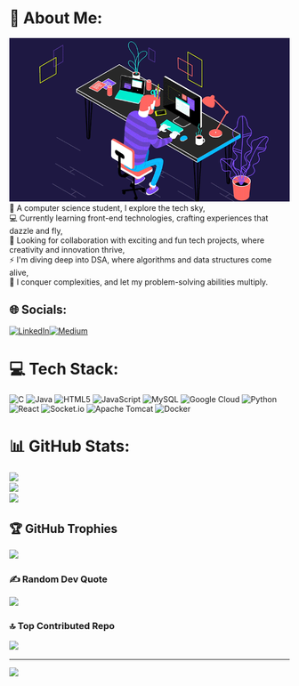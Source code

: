 # 💫 About Me:
<div style="overflow: hidden;">
  <img src="https://github.com/Akartikgupta/Akartikgupta/blob/main/background.gif" />
  🔭 A computer science student, I explore the tech sky,<br>
  💻 Currently learning front-end technologies, crafting experiences that dazzle and fly,<br>
  🤝 Looking for collaboration with exciting and fun tech projects, where creativity and innovation thrive,<br>
  ⚡ I'm diving deep into DSA, where algorithms and data structures come alive,<br>
  🤔 I conquer complexities, and let my problem-solving abilities multiply.
</div>


## 🌐 Socials:
[![LinkedIn](https://img.shields.io/badge/LinkedIn-%230077B5.svg?logo=linkedin&logoColor=white)](https://linkedin.com/in/www.linkedin.com/in/kartik-gupta-633431243)[![Medium](https://img.shields.io/badge/Medium-12100E?logo=medium&logoColor=white)](https://medium.com/@kartik.gupta0501)  

# 💻 Tech Stack:
![C](https://img.shields.io/badge/c-%2300599C.svg?style=for-the-badge&logo=c&logoColor=white) ![Java](https://img.shields.io/badge/java-%23ED8B00.svg?style=for-the-badge&logo=openjdk&logoColor=white) ![HTML5](https://img.shields.io/badge/html5-%23E34F26.svg?style=for-the-badge&logo=html5&logoColor=white) ![JavaScript](https://img.shields.io/badge/javascript-%23323330.svg?style=for-the-badge&logo=javascript&logoColor=%23F7DF1E) ![MySQL](https://img.shields.io/badge/mysql-4479A1.svg?style=for-the-badge&logo=mysql&logoColor=white) ![Google Cloud](https://img.shields.io/badge/GoogleCloud-%234285F4.svg?style=for-the-badge&logo=google-cloud&logoColor=white) ![Python](https://img.shields.io/badge/python-3670A0?style=for-the-badge&logo=python&logoColor=ffdd54) ![React](https://img.shields.io/badge/react-%2320232a.svg?style=for-the-badge&logo=react&logoColor=%2361DAFB) ![Socket.io](https://img.shields.io/badge/Socket.io-black?style=for-the-badge&logo=socket.io&badgeColor=010101) ![Apache Tomcat](https://img.shields.io/badge/apache%20tomcat-%23F8DC75.svg?style=for-the-badge&logo=apache-tomcat&logoColor=black) ![Docker](https://img.shields.io/badge/docker-%230db7ed.svg?style=for-the-badge&logo=docker&logoColor=white)
# 📊 GitHub Stats:
![](https://github-readme-stats.vercel.app/api?username=Akartikgupta&theme=dark&hide_border=false&include_all_commits=false&count_private=false)<br/>
![](https://github-readme-streak-stats.herokuapp.com/?user=Akartikgupta&theme=dark&hide_border=false)<br/>
![](https://github-readme-stats.vercel.app/api/top-langs/?username=Akartikgupta&theme=dark&hide_border=false&include_all_commits=false&count_private=false&layout=compact)

## 🏆 GitHub Trophies
![](https://github-profile-trophy.vercel.app/?username=Akartikgupta&theme=radical&no-frame=false&no-bg=true&margin-w=4)

### ✍️ Random Dev Quote
![](https://quotes-github-readme.vercel.app/api?type=horizontal&theme=radical)

### 🔝 Top Contributed Repo
![](https://github-contributor-stats.vercel.app/api?username=Akartikgupta&limit=5&theme=dark&combine_all_yearly_contributions=true)

---
[![](https://visitcount.itsvg.in/api?id=Akartikgupta&icon=0&color=0)](https://visitcount.itsvg.in)

<!-- Proudly created with GPRM ( https://gprm.itsvg.in ) -->
